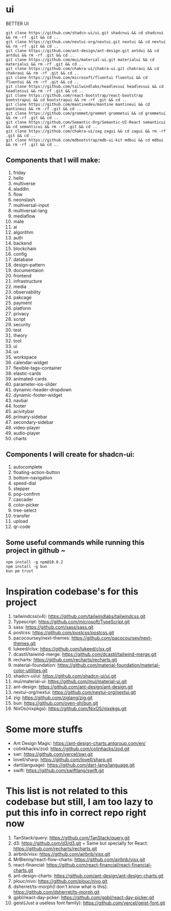 # ui
BETTER UI
```
git clone https://github.com/shadcn-ui/ui.git shadcnui && cd shadcnui && rm -rf .git && cd ..
git clone https://github.com/nextui-org/nextui.git nextui && cd nextui && rm -rf .git && cd ..
git clone https://github.com/ant-design/ant-design.git antdui && cd antdui && rm -rf .git && cd ..
git clone https://github.com/mui/material-ui.git materialui && cd materialui && rm -rf .git && cd ..
git clone https://github.com/chakra-ui/chakra-ui.git chakraui && cd chakraui && rm -rf .git && cd ..
git clone https://github.com/microsoft/fluentui fluentui && cd fluentui && rm -rf .git && cd ..
git clone https://github.com/tailwindlabs/headlessui headlessui && cd headlessui && rm -rf .git && cd ..
git clone https://github.com/react-bootstrap/react-bootstrap bootstrapui && cd bootstrapui && rm -rf .git && cd ..
git clone https://github.com/mantinedev/mantine mantineui && cd mantineui && rm -rf .git && cd ..
git clone https://github.com/grommet/grommet grommetui && cd grommetui && rm -rf .git && cd ..
git clone https://github.com/Semantic-Org/Semantic-UI-React semanticui && cd semanticui && rm -rf .git && cd ..
git clone https://github.com/chakra-ui/zag zagui && cd zagui && rm -rf .git && cd ..
git clone https://github.com/mdbootstrap/mdb-ui-kit mdbui && cd mdbui && rm -rf .git && cd ..
```

<!-- @dx-ui/www
@dx-ui/react-native
@dx-ui/electron -->

## Components that I will make:
1. friday
2. hello
3. multiverse
4. aladdin
5. flow
6. neonslash
7. multiversal-input
8. multiversal-lang
9. mediaflow
10. mate
11. ai
12. algorithm
13. auth
14. backend
15. blockchain
16. config
17. database
18. design-pattern
19. documentaion
20. frontend
21. infrastructure
22. media
23. observability
24. pakcage
25. payment
26. platform
27. privacy
28. script
29. security
30. test
31. theory
32. tool
33. ui
34. ux
35. workspace
36. calendar-widget
37. flexible-tags-container
38. elastic-cards
39. animated-cards
40. parameter-ios-slider
41. dynamic-header-dropdown
42. dynamic-footer-widget
43. navbar
44. footer
45. acivitybar
46. primary-sidebar
47. secondary-sidebar
48. video-player
49. audio-player
50. charts
## Components I will create for shadcn-ui:
1. autocomplete
2. floating-action-button
3. bottom-navigation
4. speed-dial
5. stepper
6. pop-confirm
7. cascader
8. color-picker
9. tree-select
10. transfer
11. upload
12. qr-code

## Some useful commands while running this project in github ~
```
npm install -g npm@10.8.2
npm install -g bun
bun pm trust
```

# Inspiration codebase's for this project
1. tailwindcss(v4): https://github.com/tailwindlabs/tailwindcss.git
2. Typescript: https://github.com/microsoft/TypeScript.git
3. sass: https://github.com/sass/sass.git
4. postcss: https://github.com/postcss/postcss.git
1. pacocoursey/next-themes: https://github.com/pacocoursey/next-themes.git
1. lukeed/clsx: https://github.com/lukeed/clsx.git
1. dcastil/taiwind-merge: https://github.com/dcastil/tailwind-merge.git
1. recharts: https://github.com/recharts/recharts.git
5. material-foundation: https://github.com/material-foundation/material-color-utilities.git
6. shadcn-ui/ui: https://github.com/shadcn-ui/ui.git
7. mui/material-ui: https://github.com/mui/material-ui.git
8. ant-design: https://github.com/ant-design/ant-design.git
9. nextui-org/nextui: https://github.com/nextui-org/nextui.git
10. zig: https://github.com/ziglang/zig.git
11. bun: https://github.com/oven-sh/bun.git
12. NixOs(nixpkgs): https://github.com/NixOS/nixpkgs.git

# Some more stuffs
* Ant Design Magic: https://ant-design-charts.antgroup.com/en/
* colinkhacks/zod: https://github.com/colinhacks/zod.git
* swr: https://github.com/vercel/swr.git
* lovell/sharp: https://github.com/lovell/sharp.git
* dart(language): https://github.com/dart-lang/language.git
* swift: https://github.com/swiftlang/swift.git

<!-- Too lazy... -->
# This list is not related to this codebase but still, I am too lazy to put this info in correct repo right now
1. TanStack/query: https://github.com/TanStack/query.git
2. d3: https://github.com/d3/d3.git + Same but specially for React: https://github.com/recharts/recharts.git
3. airbnb/visx: https://github.com/airbnb/visx.git
4. MrBlenny/react-flow-charts: https://github.com/airbnb/visx.git
5. react-financial: https://github.com/react-financial/react-financial-charts.git
6. ant-design-charts: https://github.com/ant-design/ant-design-charts.git
7. plouc/nivo: https://github.com/plouc/nivo.git
8. dsherret/ts-morph(I don't know what is this): https://github.com/dsherret/ts-morph.git
9. gpbl/react-day-pcker: https://github.com/gpbl/react-day-picker.git
10. geist(Just a useless font family): https://github.com/vercel/geist-font.git
